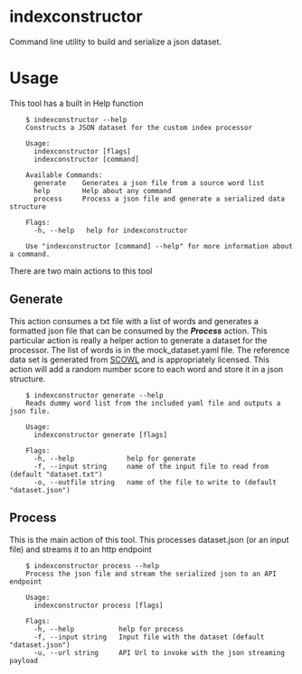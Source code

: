 # indexconstructor

Command line utility to build and serialize a json dataset.

# Usage

This tool has a built in Help function


``` 
    $ indexconstructor --help
    Constructs a JSON dataset for the custom index processor
    
    Usage:
      indexconstructor [flags]
      indexconstructor [command]
    
    Available Commands:
      generate    Generates a json file from a source word list
      help        Help about any command
      process     Process a json file and generate a serialized data structure
    
    Flags:
      -h, --help   help for indexconstructor
    
    Use "indexconstructor [command] --help" for more information about a command.    
```

There are two main actions to this tool
## Generate
This action consumes a txt file with a list of words and generates a formatted json file that can be consumed by the _**Process**_ action.
This particular action is really a helper action to generate a dataset for the processor.
The list of words is in the mock_dataset.yaml file. The reference data set is generated from [SCOWL](http://app.aspell.net/create?max_size=80&max_variant=0&diacritic=strip&special=hacker&download=wordlist&encoding=utf-8&format=inline) and is appropriately licensed.
This action will add a random number score to each word and store it in a json structure.

```
    $ indexconstructor generate --help
    Reads dummy word list from the included yaml file and outputs a json file.
    
    Usage:
      indexconstructor generate [flags]
    
    Flags:
      -h, --help             help for generate
      -f, --input string     name of the input file to read from (default "dataset.txt")
      -o, --outfile string   name of the file to write to (default "dataset.json")

```

## Process
This is the main action of this tool. This processes dataset.json (or an input file) and streams it to an http endpoint

```
    $ indexconstructor process --help
    Process the json file and stream the serialized json to an API endpoint
    
    Usage:
      indexconstructor process [flags]
    
    Flags:
      -h, --help           help for process
      -f, --input string   Input file with the dataset (default "dataset.json")
      -u, --url string     API Url to invoke with the json streaming payload

``` 

